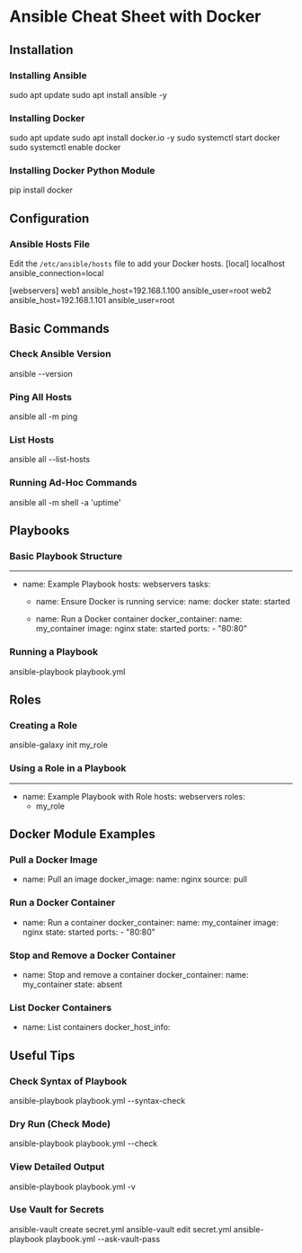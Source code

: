 # Ansible Cheat Sheet with Docker

## Installation

### Installing Ansible
sudo apt update
sudo apt install ansible -y

### Installing Docker
sudo apt update
sudo apt install docker.io -y
sudo systemctl start docker
sudo systemctl enable docker

### Installing Docker Python Module
pip install docker

## Configuration

### Ansible Hosts File
Edit the `/etc/ansible/hosts` file to add your Docker hosts.
[local]
localhost ansible_connection=local

[webservers]
web1 ansible_host=192.168.1.100 ansible_user=root
web2 ansible_host=192.168.1.101 ansible_user=root

## Basic Commands

### Check Ansible Version
ansible --version

### Ping All Hosts
ansible all -m ping

### List Hosts
ansible all --list-hosts

### Running Ad-Hoc Commands
ansible all -m shell -a 'uptime'

## Playbooks

### Basic Playbook Structure
---
- name: Example Playbook
  hosts: webservers
  tasks:
    - name: Ensure Docker is running
      service:
        name: docker
        state: started

    - name: Run a Docker container
      docker_container:
        name: my_container
        image: nginx
        state: started
        ports:
          - "80:80"

### Running a Playbook
ansible-playbook playbook.yml

## Roles

### Creating a Role
ansible-galaxy init my_role

### Using a Role in a Playbook
---
- name: Example Playbook with Role
  hosts: webservers
  roles:
    - my_role

## Docker Module Examples

### Pull a Docker Image
- name: Pull an image
  docker_image:
    name: nginx
    source: pull

### Run a Docker Container
- name: Run a container
  docker_container:
    name: my_container
    image: nginx
    state: started
    ports:
      - "80:80"

### Stop and Remove a Docker Container
- name: Stop and remove a container
  docker_container:
    name: my_container
    state: absent

### List Docker Containers
- name: List containers
  docker_host_info:

## Useful Tips

### Check Syntax of Playbook
ansible-playbook playbook.yml --syntax-check

### Dry Run (Check Mode)
ansible-playbook playbook.yml --check

### View Detailed Output
ansible-playbook playbook.yml -v

### Use Vault for Secrets
ansible-vault create secret.yml
ansible-vault edit secret.yml
ansible-playbook playbook.yml --ask-vault-pass
